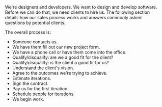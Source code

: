 We're designers and developers. We want to design and develop software. Before we can do that, we need clients to hire us. The following section details how our sales process works and answers commonly asked questions by potential clients.

The overall process is:

- Someone contacts us.
- We have them fill out our new project form.
- We have a phone call or have them come into the office.
- Qualify/disqualify: are we a good fit for the client?
- Qualify/disqualify: is the client a good fit for us?
- Understand the client's vision.
- Agree to the outcomes we're trying to achieve.
- Estimate iterations.
- Sign the contract.
- Pay us for the first iteration.
- Schedule people for iterations.
- We begin work.